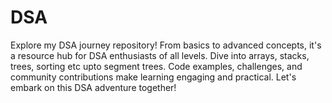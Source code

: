 # DSA
Explore my DSA journey repository! From basics to advanced concepts, it's a resource hub for DSA enthusiasts of all levels. Dive into arrays, stacks, trees, sorting etc upto segment trees. Code examples, challenges, and community contributions make learning engaging and practical. Let's embark on this DSA adventure together!
